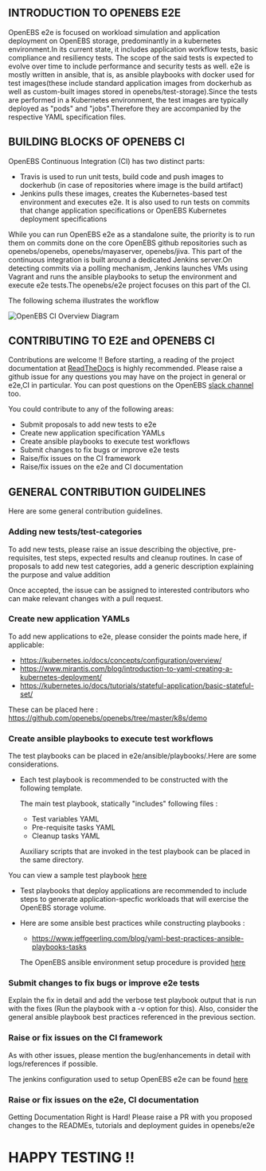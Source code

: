 ## INTRODUCTION TO OPENEBS E2E

OpenEBS e2e is focused on workload simulation and application deployment on OpenEBS storage, predominantly in a 
kubernetes environment.In its current state, it includes application workflow tests, basic compliance and resiliency tests. 
The scope of the said tests is expected to evolve over time to include performance and security tests as well. 
e2e is mostly written in ansible, that is, as ansible playbooks with docker used for test images(these include standard 
application images from dockerhub as well as custom-built images stored in openebs/test-storage).Since the tests are performed 
in a Kubernetes environment, the test images are typically deployed as "pods" and "jobs".Therefore they are accompanied by the 
respective YAML specification files.

## BUILDING BLOCKS OF OPENEBS CI

OpenEBS Continuous Integration (CI) has two distinct parts:

- Travis is used to run unit tests, build code and push images to dockerhub (in case of repositories where image is the build artifact)
- Jenkins pulls these images, creates the Kubernetes-based test environment and executes e2e. It is also used to run tests on commits that change application specifications or OpenEBS Kubernetes deployment specifications

While you can run OpenEBS e2e as a standalone suite, the priority is to run them on commits done on the core OpenEBS github
repositories such as openebs/openebs, openebs/mayaserver, openebs/jiva. This part of the continuous integration is built around a dedicated Jenkins server.On detecting commits via a polling mechanism, Jenkins launches VMs using Vagrant and runs the ansible playbooks to setup the environment and execute e2e tests.The openebs/e2e project focuses on this part of the CI.

The following schema illustrates the workflow

![OpenEBS CI Overview Diagram](https://github.com/ksatchit/openebs/blob/master/documentation/source/_static/OpenEBS_CI_Workflow.png)

## CONTRIBUTING TO E2E and OPENEBS CI 

Contributions are welcome !!  Before starting, a reading of the project documentation at [ReadTheDocs](http://openebs.readthedocs.io/en/latest/ ) is highly recommended. Please raise a github issue for any questions you may have on the project in general or e2e,CI in particular.
You can post questions on the OpenEBS [slack channel](http://slack.openebs.io/) too.

You could contribute to any of the following areas: 

- Submit proposals to add new tests to e2e
- Create new application specification YAMLs 
- Create ansible playbooks to execute test workflows
- Submit changes to fix bugs or improve e2e tests 
- Raise/fix issues on the CI framework 
- Raise/fix issues on the e2e and CI documentation

## GENERAL CONTRIBUTION GUIDELINES

Here are some general contribution guidelines. 

### Adding new tests/test-categories

To add new tests, please raise an issue describing the objective, pre-requisites, test steps, expected results and cleanup routines.
In case of proposals to add new test categories, add a generic description explaining the purpose and value addition

Once accepted, the issue can be assigned to interested contributors who can make relevant changes with a pull request. 

### Create new application YAMLs

To add new applications to e2e, please consider the points made here, if applicable: 

- https://kubernetes.io/docs/concepts/configuration/overview/
- https://www.mirantis.com/blog/introduction-to-yaml-creating-a-kubernetes-deployment/
- https://kubernetes.io/docs/tutorials/stateful-application/basic-stateful-set/

These can be placed here : https://github.com/openebs/openebs/tree/master/k8s/demo

### Create ansible playbooks to execute test workflows

The test playbooks can be placed in e2e/ansible/playbooks/<test-category>.Here are some considerations. 

- Each test playbook is recommended to be constructed with the following template.

  The main test playbook, statically "includes" following files :

  - Test variables YAML
  - Pre-requisite tasks YAML
  - Cleanup tasks YAML
  
  Auxiliary scripts that are invoked in the test playbook can be placed in the same directory. 

 You can view a sample test playbook [here](https://github.com/openebs/openebs/tree/master/e2e/ansible/playbooks/hyperconverged/test-k8s-percona-mysql-pod)

- Test playbooks that deploy applications are recommended to include steps to generate application-specfic workloads that
  will exercise the OpenEBS storage volume. 
  
- Here are some ansible best practices while constructing playbooks : 
 
  - https://www.jeffgeerling.com/blog/yaml-best-practices-ansible-playbooks-tasks 
  
  The OpenEBS ansible environment setup procedure is provided [here](https://github.com/openebs/openebs/blob/master/e2e/ansible/openebs-on-premise-deployment-guide.md)
  
### Submit changes to fix bugs or improve e2e tests 

Explain the fix in detail and add the verbose test playbook output that is run with the fixes (Run the playbook with a -v option for this). Also, consider the general ansible playbook best practices referenced in the previous section.

### Raise or fix issues on the CI framework 

As with other issues, please mention the bug/enhancements in detail with logs/references if possible.

The jenkins configuration used to setup OpenEBS e2e can be found [here](https://github.com/openebs/openebs/blob/master/e2e/jenkins/README.md)

### Raise or fix issues on the e2e, CI documentation

Getting Documentation Right is Hard! Please raise a PR with you proposed changes to the READMEs, tutorials and deployment guides in openebs/e2e

# HAPPY TESTING !!



  









